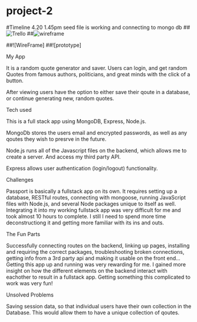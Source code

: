 # project-2

#Timeline
4.20 1.45pm seed file is working and connecting to mongo db
##![Trello](https://trello.com/b/hpwPDMRY/project-2)
##![wireframe](project-2/public/images/Proj_2_Wire1.png)

##![WireFrame]
##![prototype]

My App

It is a random quote generator and saver.  Users can login, and get random Quotes from famous authors, politicians, and great minds with the click of a button. 

After viewing users have the option to either save their qoute in a database, or continue generating new, random quotes.



Tech used

This is a full stack app using MongoDB, Express, Node.js.  

MongoDb stores the users email and encrypted passwords, as well as any qoutes they wish to presrve in the future.

Node.js runs all of the Javascript files on the backend, which allows me to create a server.  And access my third party API.

Express allows user authentication (login/logout) functionality.


Challenges

Passport is basically a fullstack app on its own.  It requires setting up a database, RESTful routes, connecting with mongoose, running JavaScript files with Node.js, and several Node packages unique to itself as well.  
	Integrating it into my working fullstack app was very difficult for me and took almost 10 hours to complete.
I still I need to spend more time deconstructiong it and getting more familiar with its ins and outs.  

The Fun Parts

Successfully connecting routes on the backend, linking up pages, installing and requiring the correct packages, troubleshooting broken connections, getting info from a 3rd party api and making it usable on the front end...
	Getting this app up and running was very rewarding for me.  I gained more insight on how the different elements on the backend interact with eachother to result in a fullstack app.  Getting something this complicated to work was very fun!



Unsolved Problems

Saving session data, so that individual users have their own collection in the Database.  This would allow them to have a unique collection of qoutes. 
